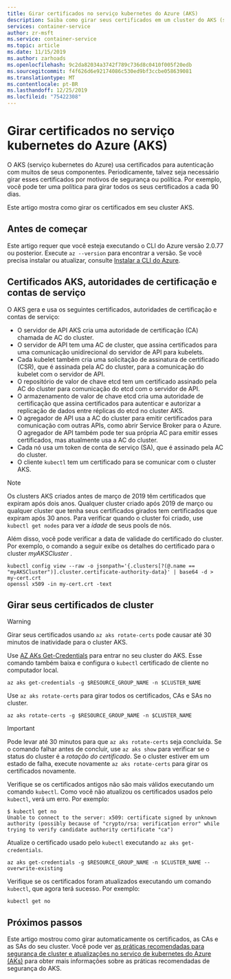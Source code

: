 ```yaml
---
title: Girar certificados no serviço kubernetes do Azure (AKS)
description: Saiba como girar seus certificados em um cluster do AKS (serviço kubernetes do Azure).
services: container-service
author: zr-msft
ms.service: container-service
ms.topic: article
ms.date: 11/15/2019
ms.author: zarhoads
ms.openlocfilehash: 9c2da82034a3742f789c736d8c0410f005f20edb
ms.sourcegitcommit: f4f626d6e92174086c530ed9bf3ccbe058639081
ms.translationtype: MT
ms.contentlocale: pt-BR
ms.lasthandoff: 12/25/2019
ms.locfileid: "75422308"
---
```

# <a name="rotate-certificates-in-azure-kubernetes-service-aks"></a>Girar certificados no serviço kubernetes do Azure (AKS)

O AKS (serviço kubernetes do Azure) usa certificados para autenticação com muitos de seus componentes. Periodicamente, talvez seja necessário girar esses certificados por motivos de segurança ou política. Por exemplo, você pode ter uma política para girar todos os seus certificados a cada 90 dias.

Este artigo mostra como girar os certificados em seu cluster AKS.

## <a name="before-you-begin"></a>Antes de começar

Este artigo requer que você esteja executando o CLI do Azure versão 2.0.77 ou posterior. Execute `az --version` para encontrar a versão. Se você precisa instalar ou atualizar, consulte [Instalar a CLI do Azure][azure-cli-install].

## <a name="aks-certificates-certificate-authorities-and-service-accounts"></a>Certificados AKS, autoridades de certificação e contas de serviço

O AKS gera e usa os seguintes certificados, autoridades de certificação e contas de serviço:

* O servidor de API AKS cria uma autoridade de certificação (CA) chamada de AC do cluster.
* O servidor de API tem uma AC de cluster, que assina certificados para uma comunicação unidirecional do servidor de API para kubelets.
* Cada kubelet também cria uma solicitação de assinatura de certificado (CSR), que é assinada pela AC do cluster, para a comunicação do kubelet com o servidor de API.
* O repositório de valor de chave etcd tem um certificado assinado pela AC do cluster para comunicação do etcd com o servidor de API.
* O armazenamento de valor de chave etcd cria uma autoridade de certificação que assina certificados para autenticar e autorizar a replicação de dados entre réplicas do etcd no cluster AKS.
* O agregador de API usa a AC do cluster para emitir certificados para comunicação com outras APIs, como abrir Service Broker para o Azure. O agregador de API também pode ter sua própria AC para emitir esses certificados, mas atualmente usa a AC do cluster.
* Cada nó usa um token de conta de serviço (SA), que é assinado pela AC do cluster.
* O cliente `kubectl` tem um certificado para se comunicar com o cluster AKS.

> [!NOTE]
> Os clusters AKS criados antes de março de 2019 têm certificados que expiram após dois anos. Qualquer cluster criado após 2019 de março ou qualquer cluster que tenha seus certificados girados tem certificados que expiram após 30 anos. Para verificar quando o cluster foi criado, use `kubectl get nodes` para ver a *idade* de seus pools de nós.
> 
> Além disso, você pode verificar a data de validade do certificado do cluster. Por exemplo, o comando a seguir exibe os detalhes do certificado para o cluster *myAKSCluster* .
> ```console
> kubectl config view --raw -o jsonpath='{.clusters[?(@.name == "myAKSCluster")].cluster.certificate-authority-data}' | base64 -d > my-cert.crt
> openssl x509 -in my-cert.crt -text
> ```

## <a name="rotate-your-cluster-certificates"></a>Girar seus certificados de cluster

> [!WARNING]
> Girar seus certificados usando `az aks rotate-certs` pode causar até 30 minutos de inatividade para o cluster AKS.

Use [AZ AKs Get-Credentials][az-aks-get-credentials] para entrar no seu cluster do AKS. Esse comando também baixa e configura o `kubectl` certificado de cliente no computador local.

```console
az aks get-credentials -g $RESOURCE_GROUP_NAME -n $CLUSTER_NAME
```

Use `az aks rotate-certs` para girar todos os certificados, CAs e SAs no cluster.

```console
az aks rotate-certs -g $RESOURCE_GROUP_NAME -n $CLUSTER_NAME
```

> [!IMPORTANT]
> Pode levar até 30 minutos para que `az aks rotate-certs` seja concluída. Se o comando falhar antes de concluir, use `az aks show` para verificar se o status do cluster é a *rotação do certificado*. Se o cluster estiver em um estado de falha, execute novamente `az aks rotate-certs` para girar os certificados novamente.

Verifique se os certificados antigos não são mais válidos executando um comando `kubectl`. Como você não atualizou os certificados usados pelo `kubectl`, verá um erro.  Por exemplo:

```console
$ kubectl get no
Unable to connect to the server: x509: certificate signed by unknown authority (possibly because of "crypto/rsa: verification error" while trying to verify candidate authority certificate "ca")
```

Atualize o certificado usado pelo `kubectl` executando `az aks get-credentials`.

```console
az aks get-credentials -g $RESOURCE_GROUP_NAME -n $CLUSTER_NAME --overwrite-existing
```

Verifique se os certificados foram atualizados executando um comando `kubectl`, que agora terá sucesso. Por exemplo:

```console
kubectl get no
```

## <a name="next-steps"></a>Próximos passos

Este artigo mostrou como girar automaticamente os certificados, as CAs e as SAs do seu cluster. Você pode ver [as práticas recomendadas para segurança de cluster e atualizações no serviço de kubernetes do Azure (AKs)][aks-best-practices-security-upgrades] para obter mais informações sobre as práticas recomendadas de segurança do AKS.


[azure-cli-install]: /cli/azure/install-azure-cli
[az-aks-get-credentials]: /cli/azure/aks?view=azure-cli-latest#az-aks-get-credentials
[az-extension-add]: /cli/azure/extension#az-extension-add
[az-extension-update]: /cli/azure/extension#az-extension-update
[aks-best-practices-security-upgrades]: operator-best-practices-cluster-security.md

